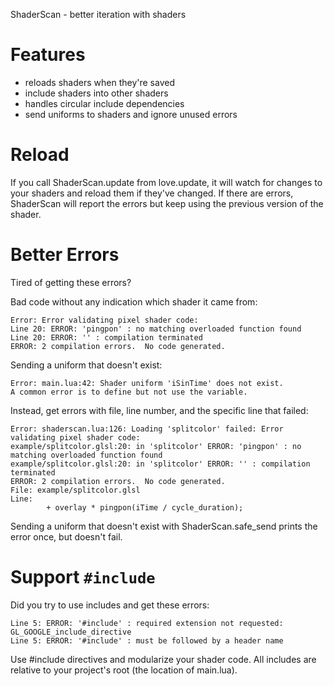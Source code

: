 ShaderScan - better iteration with shaders

# Features

* reloads shaders when they're saved
* include shaders into other shaders
* handles circular include dependencies
* send uniforms to shaders and ignore unused errors

# Reload

If you call ShaderScan.update from love.update, it will watch for changes to
your shaders and reload them if they've changed. If there are errors,
ShaderScan will report the errors but keep using the previous version of the
shader.


# Better Errors

Tired of getting these errors?

Bad code without any indication which shader it came from:

    Error: Error validating pixel shader code:
    Line 20: ERROR: 'pingpon' : no matching overloaded function found 
    Line 20: ERROR: '' : compilation terminated 
    ERROR: 2 compilation errors.  No code generated.

Sending a uniform that doesn't exist:

    Error: main.lua:42: Shader uniform 'iSinTime' does not exist.
    A common error is to define but not use the variable.


Instead, get errors with file, line number, and the specific line that failed:

    Error: shaderscan.lua:126: Loading 'splitcolor' failed: Error validating pixel shader code:
    example/splitcolor.glsl:20: in 'splitcolor' ERROR: 'pingpon' : no matching overloaded function found
    example/splitcolor.glsl:20: in 'splitcolor' ERROR: '' : compilation terminated
    ERROR: 2 compilation errors.  No code generated.
    File: example/splitcolor.glsl
    Line:
            + overlay * pingpon(iTime / cycle_duration);

Sending a uniform that doesn't exist with ShaderScan.safe_send prints the error
once, but doesn't fail.


# Support `#include`

Did you try to use includes and get these errors:

    Line 5: ERROR: '#include' : required extension not requested: GL_GOOGLE_include_directive
    Line 5: ERROR: '#include' : must be followed by a header name 

Use #include directives and modularize your shader code. All includes are
relative to your project's root (the location of main.lua).
